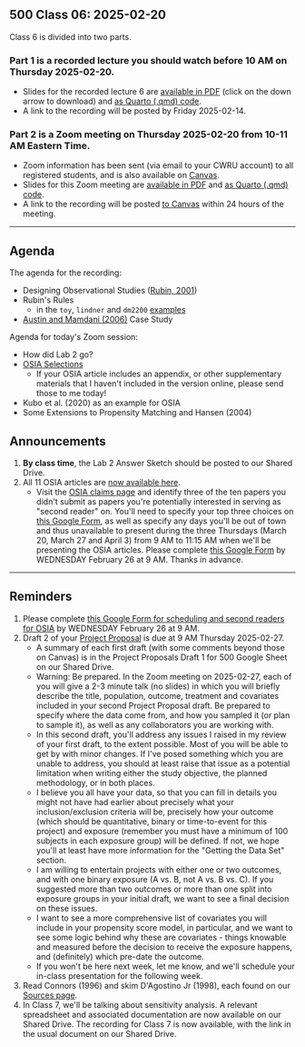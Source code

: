 ## 500 Class 06: 2025-02-20

Class 6 is divided into two parts.

### Part 1 is a recorded lecture you should watch before 10 AM on Thursday 2025-02-20.

- Slides for the recorded lecture 6 are [available in PDF](https://github.com/THOMASELOVE/500-slides-2025/blob/main/500_slides06r.pdf) (click on the down arrow to download) and [as Quarto (.qmd) code](https://github.com/THOMASELOVE/500-slides-2025/blob/main/500_slides06r.qmd).
- A link to the recording will be posted by Friday 2025-02-14.

### Part 2 is a Zoom meeting on Thursday 2025-02-20 from **10-11 AM** Eastern Time. 

- Zoom information has been sent (via email to your CWRU account) to all registered students, and is also available on [Canvas](https://canvas.case.edu).
- Slides for this Zoom meeting are [available in PDF](https://github.com/THOMASELOVE/500-slides-2025/blob/main/500_slides06z.pdf) and [as Quarto (.qmd) code](https://github.com/THOMASELOVE/500-slides-2025/blob/main/500_slides06z.qmd).
- A link to the recording will be posted [to Canvas](https://canvas.case.edu/) within 24 hours of the meeting.

----

## Agenda

The agenda for the recording:

- Designing Observational Studies ([Rubin, 2001](https://github.com/THOMASELOVE/500-sources/blob/main/articles/Rubin%202001%20Tobacco%20Litigation%20article.pdf))
- Rubin's Rules
  - in the `toy`, `lindner` and `dm2200` [examples](https://thomaselove.github.io/500-examples/)
- [Austin and Mamdani (2006)](https://github.com/THOMASELOVE/500-sources/blob/main/articles/Austin%20and%20Mamdani%202006%20case%20study.pdf) Case Study

Agenda for today's Zoom session:

- How did Lab 2 go?
- [OSIA Selections](https://github.com/THOMASELOVE/500-classes-2025/tree/main/osia)
    - If your OSIA article includes an appendix, or other supplementary materials that I haven't included in the version online, please send those to me today!
- Kubo et al. (2020) as an example for OSIA
- Some Extensions to Propensity Matching and Hansen (2004)

## Announcements

1. **By class time**, the Lab 2 Answer Sketch should be posted to our Shared Drive.
2. All 11 OSIA articles are [now available here](https://github.com/THOMASELOVE/500-classes-2025/tree/main/osia).
    - Visit the [OSIA claims page](https://github.com/THOMASELOVE/500-classes-2025/tree/main/osia) and identify three of the ten papers you didn't submit as papers you're potentially interested in serving as "second reader" on. You'll need to specify your top three choices on [this Google Form](https://forms.gle/HkTWtzJnzrzoKjx88), as well as specify any days you'll be out of town and thus unavailable to present during the three Thursdays (March 20, March 27 and April 3) from 9 AM to 11:15 AM when we'll be presenting the OSIA articles. Please complete [this Google Form](https://forms.gle/HkTWtzJnzrzoKjx88) by WEDNESDAY February 26 at 9 AM. Thanks in advance.

---

## Reminders

1. Please complete [this Google Form for scheduling and second readers for OSIA](https://forms.gle/HkTWtzJnzrzoKjx88) by WEDNESDAY February 26 at 9 AM.
2. Draft 2 of your [Project Proposal](https://thomaselove.github.io/500-2025/proj500.html#the-project-proposal) is due at 9 AM Thursday 2025-02-27.
    - A summary of each first draft (with some comments beyond those on Canvas) is in the Project Proposals Draft 1 for 500 Google Sheet on our Shared Drive.
    - Warning: Be prepared. In the Zoom meeting on 2025-02-27, each of you will give a 2-3 minute talk (no slides) in which you will briefly describe the title, population, outcome, treatment and covariates included in your second Project Proposal draft. Be prepared to specify where the data come from, and how you sampled it (or plan to sample it), as well as any collaborators you are working with.
    - In this second draft, you'll address any issues I raised in my review of your first draft, to the extent possible. Most of you will be able to get by with minor changes. If I've posed something which you are unable to address, you should at least raise that issue as a potential limitation when writing either the study objective, the planned methodology, or in both places.
    - I believe you all have your data, so that you can fill in details you might not have had earlier about precisely what your inclusion/exclusion criteria will be, precisely how your outcome (which should be quantitative, binary or time-to-event for this project) and exposure (remember you must have a minimum of 100 subjects in each exposure group) will be defined. If not, we hope you'll at least have more information for the "Getting the Data Set" section.
    - I am willing to entertain projects with either one or two outcomes, and with one binary exposure (A vs. B, not A vs. B vs. C). If you suggested more than two outcomes or more than one split into exposure groups in your initial draft, we want to see a final decision on these issues.
    - I want to see a more comprehensive list of covariates you will include in your propensity score model, in particular, and we want to see some logic behind why these are covariates - things knowable and measured before the decision to receive the exposure happens, and (definitely) which pre-date the outcome.
    - If you won't be here next week, let me know, and we'll schedule your in-class presentation for the following week.
3. Read Connors (1996) and skim D'Agostino Jr (1998), each found on our [Sources page](https://github.com/THOMASELOVE/500-sources).
4. In Class 7, we'll be talking about sensitivity analysis. A relevant spreadsheet and associated documentation are now available on our Shared Drive. The recording for Class 7 is now available, with the link in the usual document on our Shared Drive.
